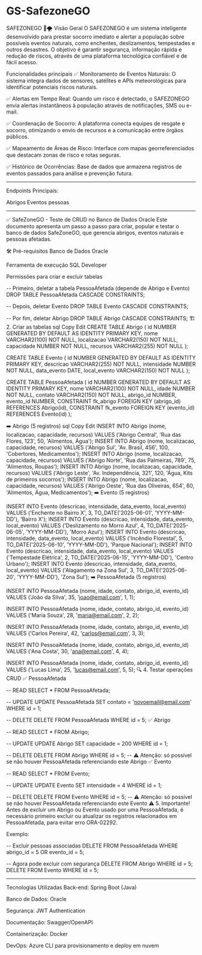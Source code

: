 # GS-SafezoneGO

SAFEZONEGO 🚨🌪️
Visão Geral
O SAFEZONEGO é um sistema inteligente desenvolvido para prestar socorro imediato e alertar a população sobre possíveis eventos naturais, como enchentes, deslizamentos, tempestades e outros desastres. O objetivo é garantir segurança, informação rápida e redução de riscos, através de uma plataforma tecnológica confiável e de fácil acesso.

Funcionalidades principais
✅ Monitoramento de Eventos Naturais:
O sistema integra dados de sensores, satélites e APIs meteorológicas para identificar potenciais riscos naturais.

✅ Alertas em Tempo Real:
Quando um risco é detectado, o SAFEZONEGO envia alertas instantâneos à população através de notificações, SMS ou e-mail.

✅ Coordenação de Socorro:
A plataforma conecta equipes de resgate e socorro, otimizando o envio de recursos e a comunicação entre órgãos públicos.

✅ Mapeamento de Áreas de Risco:
Interface com mapas georreferenciados que destacam zonas de risco e rotas seguras.

✅ Histórico de Ocorrências:
Base de dados que armazena registros de eventos passados para análise e prevenção futura.


--------

Endpoints Principais:

Abrigos
Eventos
pessoas

--------


✅ SafeZoneGO - Teste de CRUD no Banco de Dados Oracle
Este documento apresenta um passo a passo para criar, popular e testar o banco de dados SafeZoneGO, que gerencia abrigos, eventos naturais e pessoas afetadas.

🛠️ Pré-requisitos
Banco de Dados Oracle 

Ferramenta de execução SQL Developer

Permissões para criar e excluir tabelas

-- Primeiro, deletar a tabela PessoaAfetada (depende de Abrigo e Evento)
DROP TABLE PessoaAfetada CASCADE CONSTRAINTS;

-- Depois, deletar Evento
DROP TABLE Evento CASCADE CONSTRAINTS;

-- Por fim, deletar Abrigo
DROP TABLE Abrigo CASCADE CONSTRAINTS;
🏗️ 2. Criar as tabelas
sql
Copy
Edit
CREATE TABLE Abrigo (
    id NUMBER GENERATED BY DEFAULT AS IDENTITY PRIMARY KEY,
    nome VARCHAR2(100) NOT NULL,
    localizacao VARCHAR2(150) NOT NULL,
    capacidade NUMBER NOT NULL,
    recursos VARCHAR2(255) NOT NULL
);

CREATE TABLE Evento (
    id NUMBER GENERATED BY DEFAULT AS IDENTITY PRIMARY KEY,
    descricao VARCHAR2(255) NOT NULL,
    intensidade NUMBER NOT NULL,
    data_evento DATE,
    local_evento VARCHAR2(150) NOT NULL
);

CREATE TABLE PessoaAfetada (
    id NUMBER GENERATED BY DEFAULT AS IDENTITY PRIMARY KEY,
    nome VARCHAR2(100) NOT NULL,
    idade NUMBER NOT NULL,
    contato VARCHAR2(150) NOT NULL,
    abrigo_id NUMBER,
    evento_id NUMBER,
    CONSTRAINT fk_abrigo FOREIGN KEY (abrigo_id) REFERENCES Abrigo(id),
    CONSTRAINT fk_evento FOREIGN KEY (evento_id) REFERENCES Evento(id)
);

➡️ Abrigo (5 registros)
sql
Copy
Edit
INSERT INTO Abrigo (nome, localizacao, capacidade, recursos) VALUES ('Abrigo Central', 'Rua das Flores, 123', 50, 'Alimentos, Água');
INSERT INTO Abrigo (nome, localizacao, capacidade, recursos) VALUES ('Abrigo Sul', 'Av. Brasil, 456', 100, 'Cobertores, Medicamentos');
INSERT INTO Abrigo (nome, localizacao, capacidade, recursos) VALUES ('Abrigo Norte', 'Rua das Palmeiras, 789', 75, 'Alimentos, Roupas');
INSERT INTO Abrigo (nome, localizacao, capacidade, recursos) VALUES ('Abrigo Leste', 'Av. Independência, 321', 120, 'Água, Kits de primeiros socorros');
INSERT INTO Abrigo (nome, localizacao, capacidade, recursos) VALUES ('Abrigo Oeste', 'Rua das Oliveiras, 654', 60, 'Alimentos, Água, Medicamentos');
➡️ Evento (5 registros)


INSERT INTO Evento (descricao, intensidade, data_evento, local_evento) VALUES ('Enchente no Bairro X', 3, TO_DATE('2025-06-01', 'YYYY-MM-DD'), 'Bairro X');
INSERT INTO Evento (descricao, intensidade, data_evento, local_evento) VALUES ('Deslizamento no Morro Azul', 4, TO_DATE('2025-06-05', 'YYYY-MM-DD'), 'Morro Azul');
INSERT INTO Evento (descricao, intensidade, data_evento, local_evento) VALUES ('Incêndio Florestal', 5, TO_DATE('2025-06-10', 'YYYY-MM-DD'), 'Parque Nacional');
INSERT INTO Evento (descricao, intensidade, data_evento, local_evento) VALUES ('Tempestade Elétrica', 2, TO_DATE('2025-06-15', 'YYYY-MM-DD'), 'Centro Urbano');
INSERT INTO Evento (descricao, intensidade, data_evento, local_evento) VALUES ('Alagamento na Zona Sul', 3, TO_DATE('2025-06-20', 'YYYY-MM-DD'), 'Zona Sul');
➡️ PessoaAfetada (5 registros)

INSERT INTO PessoaAfetada (nome, idade, contato, abrigo_id, evento_id) 
VALUES ('João da Silva', 35, 'joao@email.com', 1, 1);

INSERT INTO PessoaAfetada (nome, idade, contato, abrigo_id, evento_id) 
VALUES ('Maria Souza', 28, 'maria@email.com', 2, 2);

INSERT INTO PessoaAfetada (nome, idade, contato, abrigo_id, evento_id) 
VALUES ('Carlos Pereira', 42, 'carlos@email.com', 3, 3);

INSERT INTO PessoaAfetada (nome, idade, contato, abrigo_id, evento_id) 
VALUES ('Ana Costa', 30, 'ana@email.com', 4, 4);

INSERT INTO PessoaAfetada (nome, idade, contato, abrigo_id, evento_id) 
VALUES ('Lucas Lima', 25, 'lucas@email.com', 5, 5);
🔍 4. Testar operações CRUD
✅ PessoaAfetada

-- READ
SELECT * FROM PessoaAfetada;

-- UPDATE
UPDATE PessoaAfetada SET contato = 'novoemail@email.com' WHERE id = 1;

-- DELETE
DELETE FROM PessoaAfetada WHERE id = 5;
✅ Abrigo

-- READ
SELECT * FROM Abrigo;

-- UPDATE
UPDATE Abrigo SET capacidade = 200 WHERE id = 1;

-- DELETE
DELETE FROM Abrigo WHERE id = 5; 
-- ⚠️ Atenção: só possível se não houver PessoaAfetada referenciando este Abrigo
✅ Evento

-- READ
SELECT * FROM Evento;

-- UPDATE
UPDATE Evento SET intensidade = 4 WHERE id = 1;

-- DELETE
DELETE FROM Evento WHERE id = 5; 
-- ⚠️ Atenção: só possível se não houver PessoaAfetada referenciando este Evento
⚠️ 5. Importante!
Antes de excluir um Abrigo ou Evento usado por uma PessoaAfetada, é necessário primeiro excluir ou atualizar os registros relacionados em PessoaAfetada, para evitar erro ORA-02292.

Exemplo:


-- Excluir pessoas associadas
DELETE FROM PessoaAfetada WHERE abrigo_id = 5 OR evento_id = 5;

-- Agora pode excluir com segurança
DELETE FROM Abrigo WHERE id = 5;
DELETE FROM Evento WHERE id = 5;




--------



Tecnologias Utilizadas
Back-end: Spring Boot (Java)

Banco de Dados: Oracle

Segurança: JWT Authentication

Documentação: Swagger/OpenAPI

Containerização: Docker

DevOps: Azure CLI para provisionamento e deploy em nuvem
